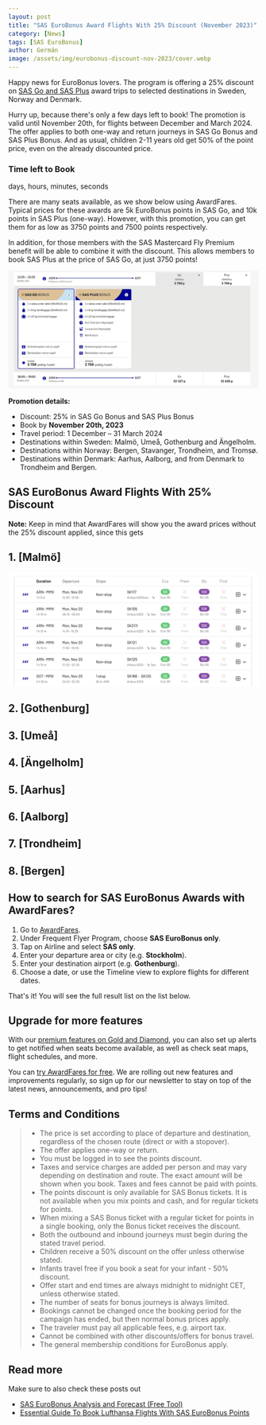 ```yaml
---
layout: post
title: "SAS EuroBonus Award Flights With 25% Discount (November 2023)"
category: [News]
tags: [SAS EuroBonus]
author: Germán
image: /assets/img/eurobonus-discount-nov-2023/cover.webp
---
```


Happy news for EuroBonus lovers. The program is offering a 25% discount on [SAS Go and SAS Plus](https://flysas.com/) award trips to selected destinations in Sweden, Norway and Denmark.

Hurry up, because there's only a few days left to book! The promotion is valid until November 20th, for flights between December and March 2024. The offer applies to both one-way and return journeys in SAS Go Bonus and SAS Plus Bonus. And as usual, children 2-11 years old get 50% of the point price, even on the already discounted price.

<div class="countdown-container">
    <h3>Time left to Book</h3>
    <div id="timer">
        <span id="days"></span> days,
        <span id="hours"></span> hours,
        <span id="minutes"></span> minutes,
        <span id="seconds"></span> seconds
    </div>
</div>

There are many seats available, as we show below using AwardFares. Typical prices for these awards are 5k EuroBonus points in SAS Go, and 10k points in SAS Plus (one-way). However, with this promotion, you can get them for as low as 3750 points and 7500 points respectively.

In addition, for those members with the SAS Mastercard Fly Premium benefit will be able to combine it with the discount. This allows members to book SAS Plus at the price of SAS Go, at just 3750 points!

<img src="../assets/img/eurobonus-discount-nov-2023/sas-discount-fly-premium.webp" alt="EuroBonus 25% Discount Combined with SAS Mastercard Fly Premium (AwardFares)." class="noborder"/>

**Promotion details:**

* Discount: 25% in SAS Go Bonus and SAS Plus Bonus
* Book by **November 20th, 2023**
* Travel period: 1 December – 31 March 2024
* Destinations within Sweden: Malmö, Umeå, Gothenburg and Ängelholm.
* Destinations within Norway: Bergen, Stavanger, Trondheim, and Tromsø.
* Destinations within Denmark: Aarhus, Aalborg, and from Denmark to Trondheim and Bergen.

## SAS EuroBonus Award Flights With 25% Discount

**Note:** Keep in mind that AwardFares will show you the award prices without the 25% discount applied, since this gets 

## 1. [Malmö]

<img src="../assets/img/eurobonus-discount-nov-2023/malmo.webp" alt="EuroBonus 25% Discount on award trips to Malmo (AwardFares)." class="noborder"/>

## 2. [Gothenburg]

## 3. [Umeå]

## 4. [Ängelholm]

## 5. [Aarhus]

## 6. [Aalborg]

## 7. [Trondheim]

## 8. [Bergen]

## How to search for SAS EuroBonus Awards with AwardFares?

1. Go to [AwardFares](https://awardfares.com/signup).
2. Under Frequent Flyer Program, choose **SAS EuroBonus only**.
3. Tap on Airline and select **SAS only**.
4. Enter your departure area or city (e.g. **Stockholm**).
5. Enter your destination airport (e.g. **Gothenburg**).
6. Choose a date, or use the Timeline view to explore flights for different dates.

That's it! You will see the full result list on the list below.

## Upgrade for more features

With our [premium features on Gold and Diamond](https://awardfares.com/pricing), you can also set up alerts to get notified when seats become available, as well as check seat maps, flight schedules, and more.

You can [try AwardFares for free](https://awardfares.com/). We are rolling out new features and improvements regularly, so sign up for our newsletter to stay on top of the latest news, announcements, and pro tips!

## Terms and Conditions

> * The price is set according to place of departure and destination, regardless of the chosen route (direct or with a stopover).
> * The offer applies one-way or return.
> * You must be logged in to see the points discount.
> * Taxes and service charges are added per person and may vary depending on destination and route. The exact amount will be shown when you book. Taxes and fees cannot be paid with points.
> * The points discount is only available for SAS Bonus tickets. It is not available when you mix points and cash, and for regular tickets for points.
> * When mixing a SAS Bonus ticket with a regular ticket for points in a single booking, only the Bonus ticket receives the discount.
> * Both the outbound and inbound journeys must begin during the stated travel period.
> * Children receive a 50% discount on the offer unless otherwise stated.
> * Infants travel free if you book a seat for your infant - 50% discount.
> * Offer start and end times are always midnight to midnight CET, unless otherwise stated.
> * The number of seats for bonus journeys is always limited.
> * Bookings cannot be changed once the booking period for the campaign has ended, but then normal bonus prices apply.
> * The traveler must pay all applicable fees, e.g. airport tax.
> * Cannot be combined with other discounts/offers for bonus travel.
> * The general membership conditions for EuroBonus apply.


## Read more

Make sure to also check these posts out

- [SAS EuroBonus Analysis and Forecast (Free Tool)](https://blog.awardfares.com/eurobonus-analysis-and-forecast/)
- [Essential Guide To Book Lufthansa Flights With SAS EuroBonus Points](https://blog.awardfares.com/lufthansa-with-eurobonus-guide/)



<script>
    function countdown() {
        var now = new Date();
        var eventDate = new Date(2023, 10, 20, 23, 59, 0); // Note: JavaScript months are 0-based

        var currentTime = now.getTime();
        var eventTime = eventDate.getTime();

        var remainingTime = eventTime - currentTime;

        var seconds = Math.floor(remainingTime / 1000);
        var minutes = Math.floor(seconds / 60);
        var hours = Math.floor(minutes / 60);
        var days = Math.floor(hours / 24);

        hours %= 24;
        minutes %= 60;
        seconds %= 60;

        hours = (hours < 10) ? "0" + hours : hours;
        minutes = (minutes < 10) ? "0" + minutes : minutes;
        seconds = (seconds < 10) ? "0" + seconds : seconds;

        document.getElementById("days").textContent = days;
        document.getElementById("hours").textContent = hours;
        document.getElementById("minutes").textContent = minutes;
        document.getElementById("seconds").textContent = seconds;

        if (remainingTime < 0) {
            clearInterval(interval);
            document.getElementById("timer").innerHTML = "0";
        }
    }

    var interval = setInterval(countdown, 1000);
</script>